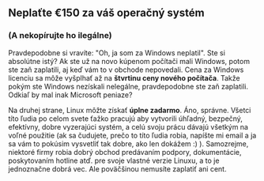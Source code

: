 ﻿<?php require("../../entete.php"); ?> <?php require("../../base.php"); ?> <?php require("../../fonctions.php"); ?>

<div id="corps">

<h2>Neplaťte €150 za váš operačný systém</h2>

<h3>(A nekopírujte ho ilegálne)</h3>

<p>Pravdepodobne si vravíte: "Oh, ja som za Windows neplatil".  Ste si absolútne istý? Ak ste už na novo kúpenom počítači mali Windows, potom ste zaň zaplatili, aj keď vám to v obchode nepovedali. Cena za Windows licenciu sa môže vyšplhať až na <b>štvrtinu ceny nového počítača</b>. Takže pokým ste Windows nezískali nelegálne, pravdepodobne ste zaň zaplatili. Odkiaľ by mal inak Microsoft peniaze?</p>

<p>Na druhej strane, Linux môžte získať <b>úplne zadarmo</b>. Áno, správne. Všetci títo ľudia po celom svete ťažko pracujú aby vytvorili úhľadný, bezpečný, efektívny, dobre vyzerajúci systém, a celú svoju prácu dávajú všetkým na voľné použitie (ak sa čudujete, prečo to títo ľudia robia, napíšte mi email a ja sa vám to pokúsim vysvetliť tak dobre, ako len dokážem :) ). Samozrejme, niektoré firmy robia dobrý obchod predávaním podpory, dokumentácie, poskytovaním hotline atď. pre svoje vlastné verzie Linuxu, a to je jednoznačne dobrá vec. Ale poväčšinou nemusíte zaplatiť ani cent.</p>

</div>
</body>
</html>
